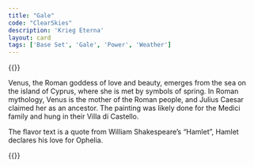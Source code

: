 ```yaml
---
title: "Gale"
code: "ClearSkies"
description: 'Krieg Eterna'
layout: card
tags: ['Base Set', 'Gale', 'Power', 'Weather']
---
```

{{<card-detail-page title="ClearSkies" artwork="The Birth of Venus by Sandro Botticelli (1485)" attr="William Shakespeare" book="Hamlet">}}
<p>
Venus, the Roman goddess of love and beauty, emerges from the sea on the island of Cyprus, where she is met by symbols of spring.  In Roman mythology, Venus is the mother of the Roman people, and Julius Caesar claimed her as an ancestor.  The painting was likely done for the Medici family and hung in their Villa di Castello. 
</p>
<p>
The flavor text is a quote from William Shakespeare’s “Hamlet”, Hamlet declares his love for Ophelia.
</p>
{{</card-detail-page>}}